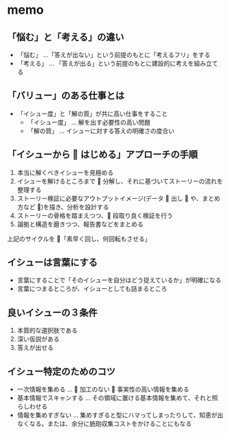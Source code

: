 # memo

## 「悩む」と「考える」の違い

- 「悩む」 ...「答えが出ない」という前提のもとに「考えるフリ」をする
- 「考える」 ... 「答えが出る」という前提のもとに建設的に考えを組み立てる

## 「バリュー」のある仕事とは

- 「イシュー度」と「解の質」が共に高い仕事をすること
  - 「イシュー度」 ... 解を出す必要性の高い問題
  - 「解の質」 ... イシューに対する答えの明確さの度合い

## 「イシューから  はじめる」アプローチの手順

1. 本当に解くべきイシューを見極める
2. イシューを解けるところまで  分解し、それに基づいてストーリーの流れを整理する
3. ストーリー検証に必要なアウトプットイメージ(データ  出し  や、まとめ方など )を描き、分析を設計する
4. ストーリーの骨格を踏まえつつ、 段取り良く検証を行う
5. 論拠と構造を磨きつつ、報告書などをまとめる

上記のサイクルを 「素早く回し、何回転もさせる」

## イシューは言葉にする

- 言葉にすることで「そのイシューを自分はどう捉えているか」が明確になる
- 言葉につまるところが、イシューとしても詰まるところ

## 良いイシューの３条件

1. 本質的な選択肢である
2. 深い仮説がある
3. 答えが出せる

## イシュー特定のためのコツ

- 一次情報を集める ...  加工のない  事実性の高い情報を集める
- 基本情報でスキャンする ... その領域に置ける基本情報を集めて、それと照らしわせる
- 情報を集めすぎない ... 集めすぎると型にハマってしまったりして、知恵が出なくなる。または、余分に銃砲収集コストをかけることにもなる
